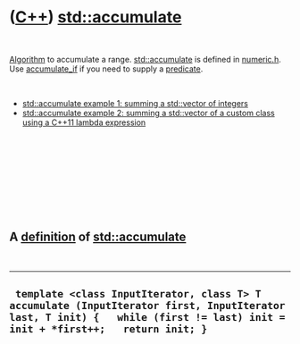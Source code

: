 



 

 

 

 

 

([C++](Cpp.md)) [std::accumulate](CppAccumulate.md)
=====================================================

 

[Algorithm](CppAlgorithm.md) to accumulate a range.
[std::accumulate](CppAccumulate.md) is defined in
[numeric.h](CppNumericH.md). Use [accumulate\_if](CppAccumulate_if.md)
if you need to supply a [predicate](CppPredicate.md).

 

-   [std::accumulate example 1: summing a std::vector of
    integers](CppAccumulateExample1.md)
-   [std::accumulate example 2: summing a std::vector of a custom class
    using a C++11 lambda expression](CppAccumulateExample2.md)

 

 

 

 

 

A [definition](CppDefinition.md) of [std::accumulate](CppAccumulate.md)
-------------------------------------------------------------------------

 

  ------------------------------------------------------------------------------------------------------------------------------------------------------------------------------
  ` template <class InputIterator, class T> T accumulate (InputIterator first, InputIterator last, T init) {   while (first != last) init = init + *first++;   return init; }`
  ------------------------------------------------------------------------------------------------------------------------------------------------------------------------------

 

 

 

 

 





 



